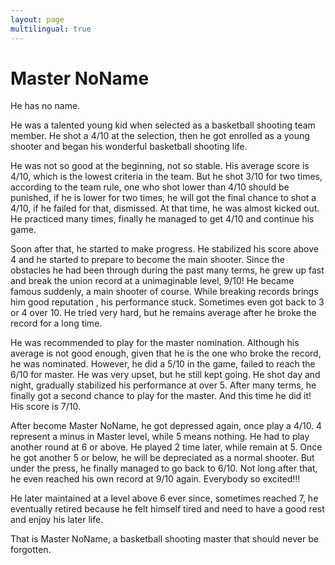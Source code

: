 ```yaml
---
layout: page
multilingual: true
---
```


# Master NoName

He has no name.

He was a talented young kid when selected as a basketball shooting team member. He shot a 4/10 at the selection, then he got enrolled as a young shooter and began his wonderful basketball shooting life.

He was not so good at the beginning, not so stable. His average score is 4/10, which is the lowest criteria in the team. But he shot 3/10 for two times, according to the team rule, one who shot lower than 4/10 should be punished, if he is lower for two times, he will got the final chance to shot a 4/10, if he failed for that,  dismissed. At that time, he was almost kicked out. He practiced many times, finally he managed to get 4/10 and continue his game.

Soon after that, he started to make progress. He stabilized his score above 4 and he started to prepare to become the main shooter. Since the obstacles he had been through during the past many terms, he grew up fast and break the union record at a unimaginable level, 9/10! He became famous suddenly, a main shooter of course. While breaking records brings him good reputation , his performance stuck. Sometimes even got back to 3 or 4 over 10. He tried very hard, but he remains average after he broke the record for a long time.

He was recommended to play for the master nomination. Although his average is not good enough, given that he is the one who broke the record, he was nominated. However, he did a 5/10 in the game, failed to reach the 6/10 for master.  He was very upset, but he still kept going. He shot day and night, gradually stabilized his performance at over 5. After many terms, he finally got a second chance to play for the master. And this time he did it! His score is 7/10.

After become Master NoName, he got depressed again, once play a 4/10. 4 represent a minus in Master level, while 5 means nothing. He had to play another round at 6 or above. He played 2 time later, while remain at 5. Once he got another 5 or below, he will be depreciated as a normal shooter. But under the press, he finally managed to go back to 6/10. Not long after that, he even reached his own record at 9/10 again. Everybody so excited!!!

He later maintained at a level above 6 ever since, sometimes reached 7, he eventually retired because he felt himself tired and need to have a good rest and enjoy his later life.

That is Master NoName, a basketball shooting master that should never be  forgotten.

